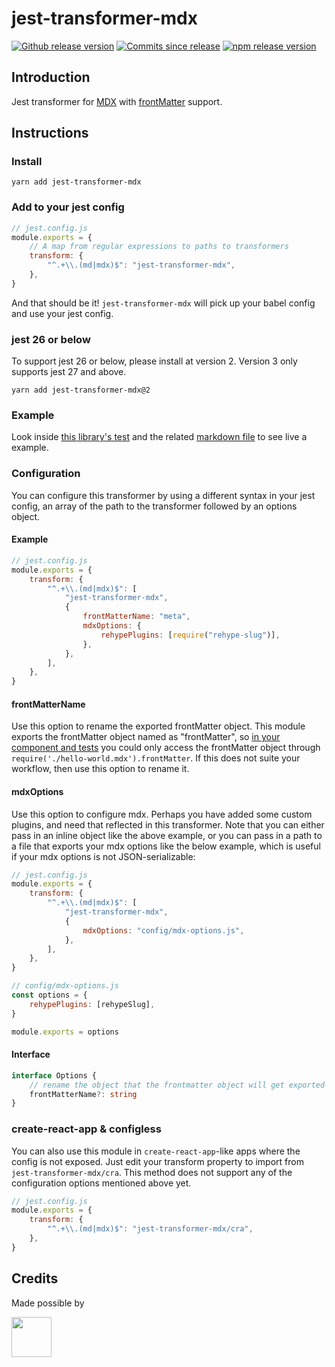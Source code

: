 # jest-transformer-mdx

[![Github release version](https://img.shields.io/github/tag/bitttttten/jest-transformer-mdx.svg)](https://github.com/bitttttten/jest-transformer-mdx/releases)
[![Commits since release](https://img.shields.io/github/commits-since/bitttttten/jest-transformer-mdx/v2.2.0.svg)](https://github.com/bitttttten/jest-transformer-mdx/compare/v2.2.0...master)
[![npm release version](https://img.shields.io/npm/v/jest-transformer-mdx.svg)](https://www.npmjs.com/package/jest-transformer-mdx)

## Introduction

Jest transformer for [MDX](https://mdxjs.com/) with [frontMatter](https://github.com/c8r/x0/blob/master/lib/mdx-fm-loader.js) support.

## Instructions

### Install

`yarn add jest-transformer-mdx`

### Add to your jest config

```js
// jest.config.js
module.exports = {
	// A map from regular expressions to paths to transformers
	transform: {
		"^.+\\.(md|mdx)$": "jest-transformer-mdx",
	},
}
```

And that should be it! `jest-transformer-mdx` will pick up your babel config and use your jest config.

### jest 26 or below

To support jest 26 or below, please install at version 2. Version 3 only supports jest 27 and above.

`yarn add jest-transformer-mdx@2`

### Example

Look inside [this library's test](https://github.com/bitttttten/jest-transformer-mdx/blob/master/test.js) and the related [markdown file](https://github.com/bitttttten/jest-transformer-mdx/blob/master/test.md) to see live a example.

### Configuration

You can configure this transformer by using a different syntax in your jest config, an array of the path to the transformer followed by an options object.

#### Example

```js
// jest.config.js
module.exports = {
	transform: {
		"^.+\\.(md|mdx)$": [
			"jest-transformer-mdx",
			{
				frontMatterName: "meta",
				mdxOptions: {
					rehypePlugins: [require("rehype-slug")],
				},
			},
		],
	},
}
```

#### frontMatterName

Use this option to rename the exported frontMatter object. This module exports the frontMatter object named as "frontMatter", so [in your component and tests](https://github.com/bitttttten/jest-transformer-mdx/blob/d23701d641f826fface8511e70734073ca2ad29b/test.js#L2) you could only access the frontMatter object through `require('./hello-world.mdx').frontMatter`. If this does not suite your workflow, then use this option to rename it.

#### mdxOptions

Use this option to configure mdx. Perhaps you have added some custom plugins, and need that reflected in this transformer. Note that you can either pass in an inline object like the above example, or you can pass in a path to a file that exports your mdx options like the below example, which is useful if your mdx options is not JSON-serializable:

```js
// jest.config.js
module.exports = {
	transform: {
		"^.+\\.(md|mdx)$": [
			"jest-transformer-mdx",
			{
				mdxOptions: "config/mdx-options.js",
			},
		],
	},
}
```

```js
// config/mdx-options.js
const options = {
	rehypePlugins: [rehypeSlug],
}

module.exports = options
```

#### Interface

```ts
interface Options {
	// rename the object that the frontmatter object will get exported as
	frontMatterName?: string
}
```

### create-react-app & configless

You can also use this module in `create-react-app`-like apps where the config is not exposed. Just edit your transform property to import from `jest-transformer-mdx/cra`. This method does not support any of the configuration options mentioned above yet.

```js
// jest.config.js
module.exports = {
	transform: {
		"^.+\\.(md|mdx)$": "jest-transformer-mdx/cra",
	},
}
```

## Credits

Made possible by

<a href="https://soulpicks.com" target="_blank"><img src="https://avatars0.githubusercontent.com/u/37078572?s=200&v=4" width="64" height="64"></a>
